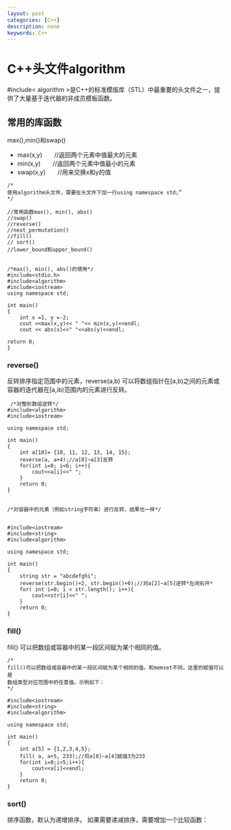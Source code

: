 ```yaml
---
layout: post
categories: [C++]
description: none
keywords: C++
---
```

# C++头文件algorithm
#include< algorithm >是C++的标准模版库（STL）中最重要的头文件之一，提供了大量基于迭代器的非成员模板函数。

## 常用的库函数
max(),min()和swap()

- max(x,y)　　//返回两个元素中值最大的元素
- min(x,y)　　//返回两个元素中值最小的元素
- swap(x,y)　　//用来交换x和y的值
```
/*
使用algorithm头文件，需要在头文件下加一行using namespace std;” 
*/ 
 
//常用函数max(), min(), abs()
//swap()
//reverse()
//next_permutation()
//fill()
// sort()
//lower_bound和upper_bound()
 
 
/*max(), min(), abs()的使用*/
#include<stdio.h>
#include<algorithm>
#include<iostream>
using namespace std;
 
int main()
{
    int x =1, y =-2;
    cout <<max(x,y)<< " "<< min(x,y)<<endl;
    cout << abs(x)<<" "<<abs(y)<<endl;
 
return 0;   
} 
```

### reverse()
反转排序指定范围中的元素，reverse(a,b) 可以将数组指针在[a,b)之间的元素或容器的迭代器在[a,ib)范围内的元素进行反转。
```
 /*对整形数组逆转*/
#include<algorithm>
#include<iostream>
 
using namespace std;
 
int main()
{
    int a[10]= {10, 11, 12, 13, 14, 15}; 
    reverse(a, a+4);//a[0]~a[3]反转
    for(int i=0; i<6; i++){
        cout<<a[i]<<" ";
    } 
    return 0;
}
 
 
/*对容器中的元素（例如string字符串）进行反转，结果也一样*/
 
 
#include<iostream>
#include<string>
#include<algorithm>
 
using namespace std;
 
int main()
{
    string str = "abcdefghi";
    reverse(str.begin()+2, str.begin()+6);//对a[2]~a[5]逆转*左闭右开* 
    for( int i=0; i < str.length(); i++){
        cout<<str[i]<<" ";
    }   
    return 0;
}
```

### fill()
fill() 可以把数组或容器中的某一段区间赋为某个相同的值。
```
/*
fill()可以把数组或容器中的某一段区间赋为某个相同的值。和memset不同，这里的赋值可以是
数组类型对应范围中的任意值。示例如下： 
*/ 
 
#include<iostream>
#include<string>
#include<algorithm>
 
using namespace std;
 
int main()
{
    int a[5] = {1,2,3,4,5};
    fill( a, a+5, 233);//将a[0]~a[4]赋值3为233 
    for(int i=0;i<5;i++){
        cout<<a[i]<<endl;
    }       
    return 0;
}
```

### sort()
排序函数，默认为递增排序。
如果需要递减排序，需要增加一个比较函数：